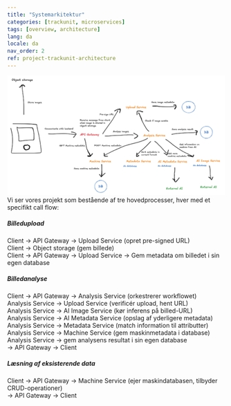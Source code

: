 ```yaml
---
title: "Systemarkitektur"
categories: [trackunit, microservices]
tags: [overview, architecture]
lang: da
locale: da
nav_order: 2
ref: project-trackunit-architecture
---
```

![Arkitekturdiagram](../../../assets/images/architecture.png)
Vi ser vores projekt som bestående af tre hovedprocesser, hver med et specifikt call flow:

##### Billedupload
Client → API Gateway → Upload Service (opret pre-signed URL)  
Client → Object storage (gem billede)  
Client → API Gateway → Upload Service → Gem metadata om billedet i sin egen database

##### Billedanalyse
Client → API Gateway → Analysis Service (orkestrerer workflowet)  
Analysis Service → Upload Service (verificér upload, hent URL)  
Analysis Service → AI Image Service (kør inferens på billed-URL)  
Analysis Service → AI Metadata Service (opslag af yderligere metadata)  
Analysis Service → Metadata Service (match information til attributter)  
Analysis Service → Machine Service (gem maskinmetadata i database)  
Analysis Service → gem analysens resultat i sin egen database  
→ API Gateway → Client

##### Læsning af eksisterende data
Client → API Gateway → Machine Service (ejer maskindatabasen, tilbyder CRUD-operationer)  
→ API Gateway → Client